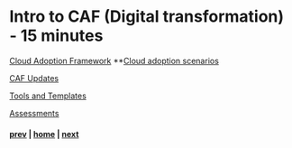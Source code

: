 # Intro to CAF (Digital transformation) - 15 minutes

[Cloud Adoption Framework](https://docs.microsoft.com/en-us/azure/cloud-adoption-framework/overview)
**[Cloud adoption scenarios](https://docs.microsoft.com/en-us/azure/cloud-adoption-framework/get-started/#cloud-adoption-scenarios)

[CAF Updates](https://docs.microsoft.com/en-us/azure/cloud-adoption-framework/get-started/whats-new)

[Tools and Templates](https://docs.microsoft.com/en-au/azure/cloud-adoption-framework/resources/tools-templates)

[Assessments](https://docs.microsoft.com/en-us/assessments/?mode=pre-assessment)

#### [prev](./introfta.md) | [home](./welcome.md)  | [next](./introwaf.md)
